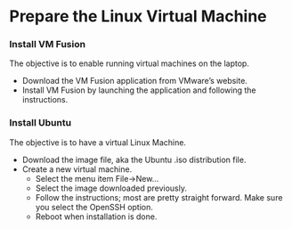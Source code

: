 # Prepare the Linux Virtual Machine

### Install VM Fusion

The objective is to enable running virtual machines on the laptop.

* Download the VM Fusion application from VMware’s website.
* Install VM Fusion by launching the application and following the instructions.

### Install Ubuntu

The objective is to have a virtual Linux Machine.

* Download the image file, aka the Ubuntu .iso distribution file.
* Create a new virtual machine.
  * Select the menu item File->New…
  * Select the image downloaded previously.
  * Follow the instructions; most are pretty straight forward. Make sure you select the OpenSSH option.
  * Reboot when installation is done.
